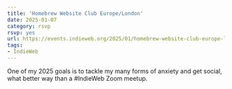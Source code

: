 ```yaml
---
title: 'Homebrew Website Club Europe/London'
date: 2025-01-07
category: rsvp
rsvp: yes
url: https://events.indieweb.org/2025/01/homebrew-website-club-europe-london-XjJe8Z5SnPgo
tags:
- IndieWeb
---
```


One of my 2025 goals is to tackle my many forms of anxiety and get social, what better way than a #IndieWeb Zoom meetup.
